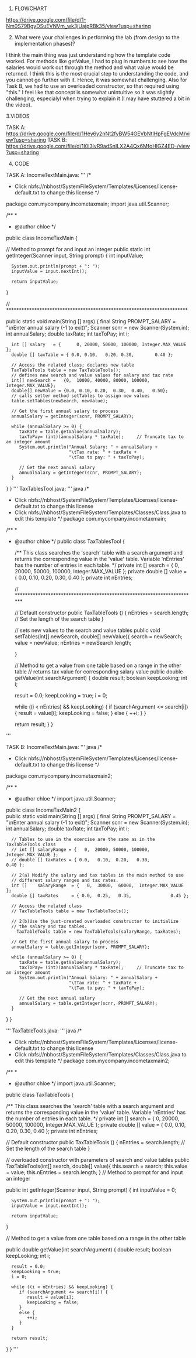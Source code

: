 1. FLOWCHART

https://drive.google.com/file/d/1-Nm0S79BgyDSuEVNVm_wk3jUajpRBk35/view?usp=sharing




2. What were your challenges in performing the lab (from design to the implementation phases)?

I think the main thing was just understanding how the template code worked. For methods like getValue, I had to plug in numbers to see how the salaries would work out through the method and what value would
be returned. I think this is the most crucial step to understanding the code, and you cannot go further with it. Hence, it was somewhat challenging. Also for Task B, we had to use an overloaded constructor,
so that required using "this." I feel like that concept is somewhat unintuitive so it was slightly challenging, especialyl when trying to explain it (I may have stuttered a bit in the video).


3.VIDEOS

TASK A: https://drive.google.com/file/d/1Hey6y2nNt2fyBW54GEVbNtlHpFgEVdcM/view?usp=sharing
TASK B: https://drive.google.com/file/d/1I0i3lvR9adSnILX2A4Qx6MfoHlGZ4ED-/view?usp=sharing


4. CODE

TASK A:
IncomeTextMain.java:
'''
/*
 * Click nbfs://nbhost/SystemFileSystem/Templates/Licenses/license-default.txt to change this license
 */

package com.mycompany.incometaxmain;
import java.util.Scanner;

/**
 *
 * @author chloe
 */

public class IncomeTaxMain {    

   // Method to prompt for and input an integer
   public static int getInteger(Scanner input, String prompt) {
      int inputValue;
      
      System.out.println(prompt + ": ");
      inputValue = input.nextInt();
      
      return inputValue;
   }

   // *********************************************************************** 

   public static void main(String [] args) { 
      final String PROMPT_SALARY = "\nEnter annual salary (-1 to exit)";
      Scanner scnr = new Scanner(System.in);
      int annualSalary;
      double taxRate;
      int taxToPay;
      int i;

      int [] salary   = {      0, 20000, 50000, 100000, Integer.MAX_VALUE };
      double [] taxTable = { 0.0, 0.10,   0.20, 0.30,        0.40 };

      // Access the related class; declares new table
      TaxTableTools table = new TaxTableTools();
      // defines new search and value values for salary and tax rate
      int[] newSearch =   {0,  10000, 40000, 80000, 100000, Integer.MAX_VALUE};
      double[] newValue = {0.0, 0.10, 0.20,  0.30,  0.40,   0.50};  
      // calls setter method setTables to assign new values
      table.setTables(newSearch, newValue);

      // Get the first annual salary to process
      annualSalary = getInteger(scnr, PROMPT_SALARY);

      while (annualSalary >= 0) {
         taxRate = table.getValue(annualSalary);
         taxToPay= (int)(annualSalary * taxRate);     // Truncate tax to an integer amount
         System.out.println("Annual Salary: " + annualSalary + 
                            "\tTax rate: " + taxRate +
                            "\tTax to pay: " + taxToPay);

         // Get the next annual salary
         annualSalary = getInteger(scnr, PROMPT_SALARY);
      } 
   } 
} 
'''
TaxTablesTool.java:
''' java
/*
 * Click nbfs://nbhost/SystemFileSystem/Templates/Licenses/license-default.txt to change this license
 * Click nbfs://nbhost/SystemFileSystem/Templates/Classes/Class.java to edit this template
 */
package com.mycompany.incometaxmain;

/**
 *
 * @author chloe
 */
public class TaxTablesTool {

   /** This class searches the 'search' table with a search argument and
       returns the corresponding value in the 'value' table. Variable
       'nEntries' has the number of entries in each table.
   */
   private int [] search =   {   0,  20000, 50000, 100000, Integer.MAX_VALUE };
   private double [] value = { 0.0,   0.10,  0.20,   0.30,              0.40 };
   private int nEntries;

   // *********************************************************************** 

   // Default constructor 
   public TaxTableTools () {
      nEntries  = search.length;  // Set the length of the search table
   } 
   
   // sets new values to the search and value tables 
   public void setTables(int[] newSearch, double[] newValue){
       search = newSearch;
       value = newValue;
       nEntries = newSearch.length;

   }
   
   // Method to get a value from one table based on a range in the other table
   // returns tax value for corresponding salary value
   public double getValue(int searchArgument) {
      double result;
      boolean keepLooking;
      int i;

      result = 0.0;
      keepLooking = true;
      i = 0;

      while ((i < nEntries) && keepLooking) {
         if (searchArgument <= search[i]) {
            result = value[i];
            keepLooking = false;
         }
         else {
            ++i;
         }
      } 

      return result;
   } 
} 

'''



TASK B:
IncomeTextMain.java:
''' java
/*
 * Click nbfs://nbhost/SystemFileSystem/Templates/Licenses/license-default.txt to change this license
 */

package com.mycompany.incometaxmain2;

/**
 *
 * @author chloe
 */
import java.util.Scanner;

public class IncomeTaxMain2 {    
   public static void main(String [] args) { 
      final String PROMPT_SALARY = "\nEnter annual salary (-1 to exit)";
      Scanner scnr = new Scanner(System.in);
      int annualSalary;
      double taxRate;
      int taxToPay;
      int i;

      // Tables to use in the exercise are the same as in the TaxTableTools class
      // int [] salaryRange = {   0,  20000, 50000, 100000,  Integer.MAX_VALUE };
      // double [] taxRates = { 0.0,   0.10,  0.20,   0.30,               0.40 };

      // 2(a) Modify the salary and tax tables in the main method to use 
      // different salary ranges and tax rates.
      int []    salaryRange  = {   0,  30000,  60000,  Integer.MAX_VALUE };
      double [] taxRates     = { 0.0,  0.25,   0.35,               0.45 };

      // Access the related class
      // TaxTableTools table = new TaxTableTools();

      // 2(b)Use the just-created overloaded constructor to initialize 
      // the salary and tax tables.
        TaxTableTools table = new TaxTableTools(salaryRange, taxRates);

      // Get the first annual salary to process
      annualSalary = table.getInteger(scnr, PROMPT_SALARY);

      while (annualSalary >= 0) {
         taxRate = table.getValue(annualSalary);
         taxToPay= (int)(annualSalary * taxRate);     // Truncate tax to an integer amount
         System.out.println("Annual Salary: " + annualSalary + 
                            "\tTax rate: " + taxRate +
                            "\tTax to pay: " + taxToPay);

         // Get the next annual salary
         annualSalary = table.getInteger(scnr, PROMPT_SALARY);
      } 
   } 
} 

'''
TaxTableTools.java:
''' java
/*
 * Click nbfs://nbhost/SystemFileSystem/Templates/Licenses/license-default.txt to change this license
 * Click nbfs://nbhost/SystemFileSystem/Templates/Classes/Class.java to edit this template
 */
package com.mycompany.incometaxmain2;

/**
 *
 * @author chloe
 */
import java.util.Scanner;

public class TaxTableTools {

   /** This class searches the 'search' table with a search argument and
       returns the corresponding value in the 'value' table. Variable
       'nEntries' has the number of entries in each table.
   */
   private int [] search =   {   0, 20000, 50000, 100000,  Integer.MAX_VALUE };
   private double [] value = { 0.0,  0.10,  0.20,   0.30,               0.40 };
   private int nEntries;

   // Default constructor 
   public TaxTableTools () {
      nEntries  = search.length;  // Set the length of the search table
   } 
   
   // overloaded constructor with parameters of search and value tables
   public TaxTableTools(int[] search, double[] value){
       this.search = search;
       this.value = value;
       this.nEntries = search.length;
   }
   // Method to prompt for and input an integer
   
   public int getInteger(Scanner input, String prompt) {
      int inputValue = 0;
      
      System.out.println(prompt + ": ");
      inputValue = input.nextInt();
      
      return inputValue;
   } 


   // Method to get a value from one table based on a range in the other table

   public double getValue(int searchArgument) {
      double result;
      boolean keepLooking;
      int i;

      result = 0.0;
      keepLooking = true;
      i = 0;

      while ((i < nEntries) && keepLooking) {
         if (searchArgument <= search[i]) {
            result = value[i];
            keepLooking = false;
         }
         else {
            ++i;
         }
      } 

      return result;
   } 
} 
'''
